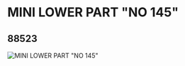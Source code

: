 # MINI LOWER PART "NO 145"
## 88523
![MINI LOWER PART "NO 145"](https://lc-www-live-s.legocdn.com/media/bricks/5/2/4568036.jpg)